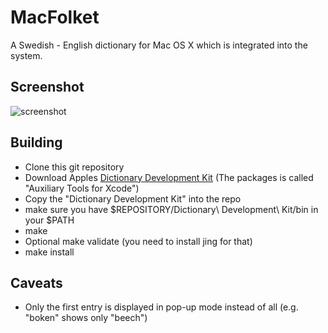 MacFolket
=========

A Swedish - English dictionary for Mac OS X which is integrated into the system.


Screenshot
----------

![screenshot](http://loessl.org/projekte/macfolket/images/svendict.jpg)


Building
--------

- Clone this git repository
- Download Apples [Dictionary Development Kit](https://developer.apple.com/downloads/) (The packages is called "Auxiliary Tools for Xcode")
- Copy the "Dictionary Development Kit" into the repo
- make sure you have $REPOSITORY/Dictionary\ Development\ Kit/bin in your $PATH
- make
- Optional make validate (you need to install jing for that)
- make install


Caveats
-------

- Only the first entry is displayed in pop-up mode instead of all (e.g. "boken" shows only "beech")

